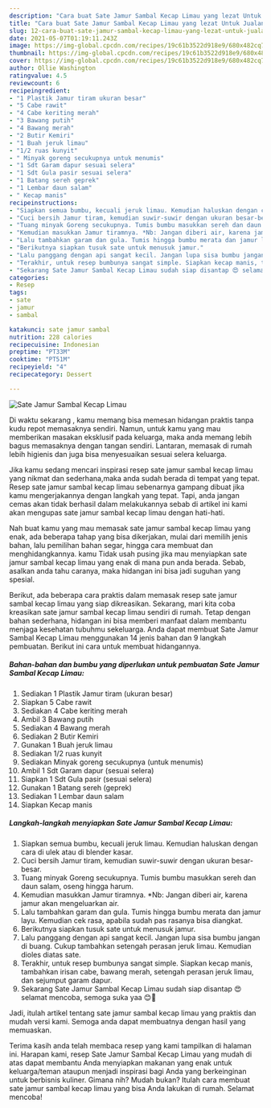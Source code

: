 ```yaml
---
description: "Cara buat Sate Jamur Sambal Kecap Limau yang lezat Untuk Jualan"
title: "Cara buat Sate Jamur Sambal Kecap Limau yang lezat Untuk Jualan"
slug: 12-cara-buat-sate-jamur-sambal-kecap-limau-yang-lezat-untuk-jualan
date: 2021-05-07T01:19:11.243Z
image: https://img-global.cpcdn.com/recipes/19c61b3522d918e9/680x482cq70/sate-jamur-sambal-kecap-limau-foto-resep-utama.jpg
thumbnail: https://img-global.cpcdn.com/recipes/19c61b3522d918e9/680x482cq70/sate-jamur-sambal-kecap-limau-foto-resep-utama.jpg
cover: https://img-global.cpcdn.com/recipes/19c61b3522d918e9/680x482cq70/sate-jamur-sambal-kecap-limau-foto-resep-utama.jpg
author: Ollie Washington
ratingvalue: 4.5
reviewcount: 6
recipeingredient:
- "1 Plastik Jamur tiram ukuran besar"
- "5 Cabe rawit"
- "4 Cabe keriting merah"
- "3 Bawang putih"
- "4 Bawang merah"
- "2 Butir Kemiri"
- "1 Buah jeruk limau"
- "1/2 ruas kunyit"
- " Minyak goreng secukupnya untuk menumis"
- "1 Sdt Garam dapur sesuai selera"
- "1 Sdt Gula pasir sesuai selera"
- "1 Batang sereh geprek"
- "1 Lembar daun salam"
- " Kecap manis"
recipeinstructions:
- "Siapkan semua bumbu, kecuali jeruk limau. Kemudian haluskan dengan cara di ulek atau di blender kasar."
- "Cuci bersih Jamur tiram, kemudian suwir-suwir dengan ukuran besar-besar."
- "Tuang minyak Goreng secukupnya. Tumis bumbu masukkan sereh dan daun salam, oseng hingga harum."
- "Kemudian masukkan Jamur tiramnya. *Nb: Jangan diberi air, karena jamur akan mengeluarkan air."
- "Lalu tambahkan garam dan gula. Tumis hingga bumbu merata dan jamur layu. Kemudian cek rasa, apabila sudah pas rasanya bisa diangkat."
- "Berikutnya siapkan tusuk sate untuk menusuk jamur."
- "Lalu panggang dengan api sangat kecil. Jangan lupa sisa bumbu jangan di buang. Cukup tambahkan setengah perasan jeruk limau. Kemudian dioles diatas sate."
- "Terakhir, untuk resep bumbunya sangat simple. Siapkan kecap manis, tambahkan irisan cabe, bawang merah, setengah perasan jeruk limau, dan sejumput garam dapur."
- "Sekarang Sate Jamur Sambal Kecap Limau sudah siap disantap 😍 selamat mencoba, semoga suka yaa 😊🙏"
categories:
- Resep
tags:
- sate
- jamur
- sambal

katakunci: sate jamur sambal 
nutrition: 228 calories
recipecuisine: Indonesian
preptime: "PT33M"
cooktime: "PT51M"
recipeyield: "4"
recipecategory: Dessert

---
```



![Sate Jamur Sambal Kecap Limau](https://img-global.cpcdn.com/recipes/19c61b3522d918e9/680x482cq70/sate-jamur-sambal-kecap-limau-foto-resep-utama.jpg)

Di waktu  sekarang , kamu memang bisa memesan hidangan praktis tanpa kudu repot memasaknya sendiri. Namun, untuk kamu yang mau memberikan masakan eksklusif pada keluarga, maka anda memang lebih bagus memasaknya dengan tangan sendiri. Lantaran, memasak di rumah lebih higienis dan juga bisa menyesuaikan sesuai selera keluarga.

Jika kamu sedang mencari inspirasi resep sate jamur sambal kecap limau yang nikmat dan sederhana,maka anda sudah berada di tempat yang tepat. Resep sate jamur sambal kecap limau  sebenarnya gampang dibuat jika kamu mengerjakannya dengan langkah yang tepat. Tapi, anda jangan cemas akan tidak berhasil dalam melakukannya 
sebab di artikel ini kami akan mengupas sate jamur sambal kecap limau dengan hati-hati.  



Nah buat kamu yang mau memasak sate jamur sambal kecap limau yang enak, ada beberapa tahap yang bisa dikerjakan, mulai dari memilih jenis bahan, lalu pemilihan bahan segar, hingga cara membuat dan menghidangkannya. kamu Tidak usah pusing jika mau menyiapkan sate jamur sambal kecap limau yang enak di mana pun anda berada. Sebab, asalkan anda  tahu caranya, maka hidangan ini bisa jadi suguhan yang spesial.

Berikut, ada beberapa cara praktis  dalam memasak resep sate jamur sambal kecap limau yang siap dikreasikan. Sekarang, mari kita coba kreasikan sate jamur sambal kecap limau sendiri di rumah. Tetap dengan bahan sederhana, hidangan ini bisa memberi manfaat dalam membantu menjaga kesehatan tubuhmu sekeluarga. Anda dapat membuat Sate Jamur Sambal Kecap Limau menggunakan 14 jenis bahan dan 9 langkah pembuatan. Berikut ini cara untuk membuat hidangannya.

<!--inarticleads1-->

##### Bahan-bahan dan bumbu yang diperlukan untuk pembuatan Sate Jamur Sambal Kecap Limau:

1. Sediakan 1 Plastik Jamur tiram (ukuran besar)
1. Siapkan 5 Cabe rawit
1. Sediakan 4 Cabe keriting merah
1. Ambil 3 Bawang putih
1. Sediakan 4 Bawang merah
1. Sediakan 2 Butir Kemiri
1. Gunakan 1 Buah jeruk limau
1. Sediakan 1/2 ruas kunyit
1. Sediakan  Minyak goreng secukupnya (untuk menumis)
1. Ambil 1 Sdt Garam dapur (sesuai selera)
1. Siapkan 1 Sdt Gula pasir (sesuai selera)
1. Gunakan 1 Batang sereh (geprek)
1. Sediakan 1 Lembar daun salam
1. Siapkan  Kecap manis




<!--inarticleads2-->

##### Langkah-langkah menyiapkan Sate Jamur Sambal Kecap Limau:

1. Siapkan semua bumbu, kecuali jeruk limau. Kemudian haluskan dengan cara di ulek atau di blender kasar.
1. Cuci bersih Jamur tiram, kemudian suwir-suwir dengan ukuran besar-besar.
1. Tuang minyak Goreng secukupnya. Tumis bumbu masukkan sereh dan daun salam, oseng hingga harum.
1. Kemudian masukkan Jamur tiramnya. *Nb: Jangan diberi air, karena jamur akan mengeluarkan air.
1. Lalu tambahkan garam dan gula. Tumis hingga bumbu merata dan jamur layu. Kemudian cek rasa, apabila sudah pas rasanya bisa diangkat.
1. Berikutnya siapkan tusuk sate untuk menusuk jamur.
1. Lalu panggang dengan api sangat kecil. Jangan lupa sisa bumbu jangan di buang. Cukup tambahkan setengah perasan jeruk limau. Kemudian dioles diatas sate.
1. Terakhir, untuk resep bumbunya sangat simple. Siapkan kecap manis, tambahkan irisan cabe, bawang merah, setengah perasan jeruk limau, dan sejumput garam dapur.
1. Sekarang Sate Jamur Sambal Kecap Limau sudah siap disantap 😍 selamat mencoba, semoga suka yaa 😊🙏




Jadi, itulah artikel tentang  sate jamur sambal kecap limau  yang praktis dan mudah versi kami. Semoga anda dapat membuatnya dengan hasil yang memuaskan. 

Terima kasih anda telah membaca resep yang kami tampilkan di halaman ini. Harapan kami, resep  Sate Jamur Sambal Kecap Limau yang mudah di atas dapat membantu Anda menyiapkan makanan yang enak untuk keluarga/teman ataupun menjadi inspirasi bagi Anda yang berkeinginan untuk berbisnis kuliner. Gimana nih? Mudah bukan? Itulah cara membuat sate jamur sambal kecap limau yang bisa Anda lakukan di rumah. Selamat mencoba!

